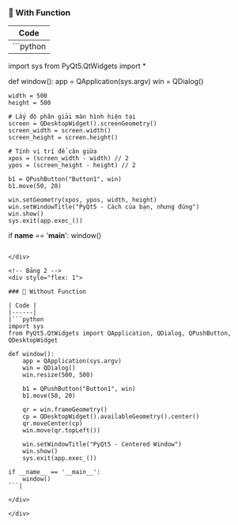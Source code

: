 <div style="display: flex; gap: 20px;">

<!-- Bảng 1 -->
<div style="flex: 1">

### 🔹 With Function

| Code |
|------|
|```python
import sys
from PyQt5.QtWidgets import *

def window():
    app = QApplication(sys.argv)
    win = QDialog()

    width = 500
    height = 500

    # Lấy độ phân giải màn hình hiện tại
    screen = QDesktopWidget().screenGeometry()
    screen_width = screen.width()
    screen_height = screen.height()

    # Tính vị trí để căn giữa
    xpos = (screen_width - width) // 2
    ypos = (screen_height - height) // 2

    b1 = QPushButton("Button1", win)
    b1.move(50, 20)

    win.setGeometry(xpos, ypos, width, height)
    win.setWindowTitle("PyQt5 - Cách của bạn, nhưng đúng")
    win.show()
    sys.exit(app.exec_())

if __name__ == '__main__':
    window()
```|

</div>

<!-- Bảng 2 -->
<div style="flex: 1">

### 🔹 Without Function

| Code |
|------|
|```python
import sys
from PyQt5.QtWidgets import QApplication, QDialog, QPushButton, QDesktopWidget

def window():
    app = QApplication(sys.argv)
    win = QDialog()
    win.resize(500, 500)

    b1 = QPushButton("Button1", win)
    b1.move(50, 20)

    qr = win.frameGeometry()
    cp = QDesktopWidget().availableGeometry().center()
    qr.moveCenter(cp)
    win.move(qr.topLeft())

    win.setWindowTitle("PyQt5 - Centered Window")
    win.show()
    sys.exit(app.exec_())

if __name__ == '__main__':
    window()
```|

</div>

</div>
